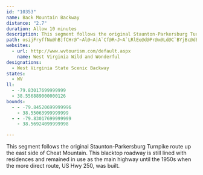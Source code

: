 ```yaml
---
id: "10353"
name: Back Mountain Backway
distance: "2.7"
duration: Allow 10 minutes
description: This segment follows the original Staunton-Parkersburg Turnpike route up the east side of Cheat Mountain.
path: osijFryffNu@hB]fCHr@^~Al@~A|A`Cf@R~J~A`LRlEe@d@Pr@x@Ld@C`BYjBc@dByAfDe@rB?lD}AjP_@bDi@`BaA`Bc@d@iAl@wARcCCsAF}H`CgJlDsEpAaE@y_@{C}Em@wAw@}@eAoJiLEm@hA^
websites:
  - url: http://www.wvtourism.com/default.aspx
    name: West Virginia Wild and Wonderful
designations:
  - West Virginia State Scenic Backway
states:
  - WV
ll:
  - -79.83017699999999
  - 38.556889000000126
bounds:
  - - -79.84520699999996
    - 38.55063999999999
  - - -79.83017699999999
    - 38.56924099999998

---
```


This segment follows the original Staunton-Parkersburg Turnpike route up the east side of Cheat Mountain. This blacktop roadway is still lined with residences and remained in use as the main highway until the 1950s when the more direct route, US Hwy 250, was built.
